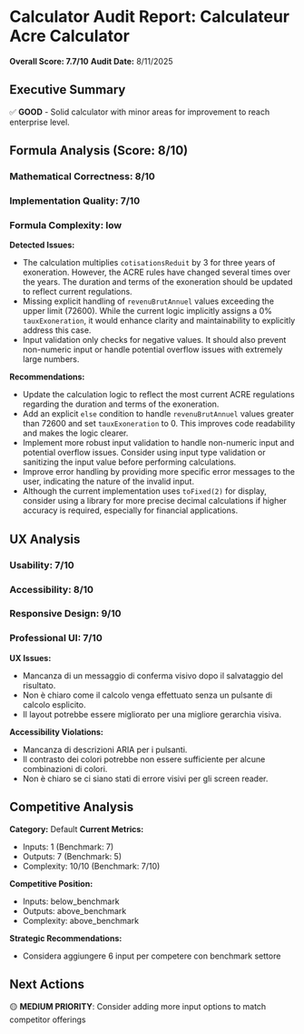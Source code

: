 # Calculator Audit Report: Calculateur Acre Calculator

**Overall Score: 7.7/10**
**Audit Date:** 8/11/2025

## Executive Summary

✅ **GOOD** - Solid calculator with minor areas for improvement to reach enterprise level.

## Formula Analysis (Score: 8/10)

### Mathematical Correctness: 8/10
### Implementation Quality: 7/10
### Formula Complexity: low

**Detected Issues:**
- The calculation multiplies `cotisationsReduit` by 3 for three years of exoneration.  However, the ACRE rules have changed several times over the years.  The duration and terms of the exoneration should be updated to reflect current regulations.
- Missing explicit handling of `revenuBrutAnnuel` values exceeding the upper limit (72600). While the current logic implicitly assigns a 0% `tauxExoneration`, it would enhance clarity and maintainability to explicitly address this case.
- Input validation only checks for negative values.  It should also prevent non-numeric input or handle potential overflow issues with extremely large numbers.

**Recommendations:**
- Update the calculation logic to reflect the most current ACRE regulations regarding the duration and terms of the exoneration.
- Add an explicit `else` condition to handle `revenuBrutAnnuel` values greater than 72600 and set `tauxExoneration` to 0.  This improves code readability and makes the logic clearer.
- Implement more robust input validation to handle non-numeric input and potential overflow issues. Consider using input type validation or sanitizing the input value before performing calculations.
- Improve error handling by providing more specific error messages to the user, indicating the nature of the invalid input.
- Although the current implementation uses `toFixed(2)` for display, consider using a library for more precise decimal calculations if higher accuracy is required, especially for financial applications.

## UX Analysis

### Usability: 7/10
### Accessibility: 8/10  
### Responsive Design: 9/10
### Professional UI: 7/10

**UX Issues:**
- Mancanza di un messaggio di conferma visivo dopo il salvataggio del risultato.
- Non è chiaro come il calcolo venga effettuato senza un pulsante di calcolo esplicito.
- Il layout potrebbe essere migliorato per una migliore gerarchia visiva.

**Accessibility Violations:**
- Mancanza di descrizioni ARIA per i pulsanti.
- Il contrasto dei colori potrebbe non essere sufficiente per alcune combinazioni di colori.
- Non è chiaro se ci siano stati di errore visivi per gli screen reader.

## Competitive Analysis

**Category:** Default
**Current Metrics:**
- Inputs: 1 (Benchmark: 7)
- Outputs: 7 (Benchmark: 5)
- Complexity: 10/10 (Benchmark: 7/10)

**Competitive Position:**
- Inputs: below_benchmark
- Outputs: above_benchmark  
- Complexity: above_benchmark

**Strategic Recommendations:**
- Considera aggiungere 6 input per competere con benchmark settore

## Next Actions

🟡 **MEDIUM PRIORITY**: Consider adding more input options to match competitor offerings

